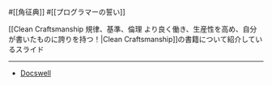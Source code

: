 #[[角征典]] #[[プログラマーの誓い]]

[[Clean Craftsmanship 規律、基準、倫理 より良く働き、生産性を高め、自分が書いたものに誇りを持つ！|Clean Craftsmanship]]の書籍について紹介しているスライド

---

- [Docswell](https://www.docswell.com/s/kdmsnr/58X12K-clean-craftsmanship#p1)